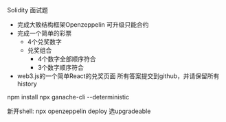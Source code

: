 Solidity 面试题

- 完成大致结构框架Openzeppelin 可升级只能合约
- 完成一个简单的彩票
    - 4个兑奖数字
    - 兑奖组合
        - 4个数字全部顺序符合
        - 3个数字顺序符合
- web3.js的一个简单React的兑奖页面
所有答案提交到github，并请保留所有history

npm install
npx ganache-cli --deterministic

新开shell:
npx openzeppelin deploy
选upgradeable
